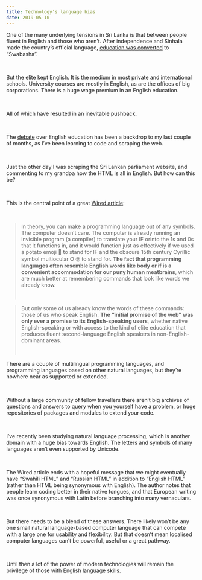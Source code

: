 ```yaml
---
title: Technology’s language bias
date: 2019-05-10
---
```


<!--kg-card-begin: html--><p>One of the many underlying tensions in Sri Lanka is that between people fluent in English and those who aren’t. After independence and Sinhala made the country’s official language, <a href="http://www.ft.lk/columns/Sinhala-education-has-led-to-downfall-of-Sinhalese-and-country/4-660486">education was converted</a> to “Swabasha”.</p><br>
<p>But the elite kept English. It is the medium in most private and international schools. University courses are mostly in English, as are the offices of big corporations. There is a huge wage premium in an English education.</p><br>
<p>All of which have resulted in an inevitable pushback.</p><br>
<p>The <a href="https://www.colombotelegraph.com/index.php/im-a-victim-of-sinhala-medium-education/amp/">debate</a> over English education has been a backdrop to my last couple of months, as I’ve been learning to code and scraping the web.</p><br>
<p>Just the other day I was scraping the Sri Lankan parliament website, and commenting to my grandpa how the HTML is all in English. But how can this be?</p><br>
<p>This is the central point of a great <a href="https://www.wired.com/story/coding-is-for-everyoneas-long-as-you-speak-english/">Wired article</a>:</p><br>
<blockquote><p>In theory, you can make a programming language out of any symbols. The computer doesn&#8217;t care. The computer is already running an invisible program (a compiler) to translate your IF orinto the 1s and 0s that it functions in, and it would function just as effectively if we used a potato emoji 🥔 to stand for IF and the obscure 15th century Cyrillic symbol multiocular O ꙮ to stand for. <strong>The fact that programming languages often resemble English words like body or if is a convenient accommodation for our puny human meatbrains</strong>, which are much better at remembering commands that look like words we already know.</p><br></blockquote>
<blockquote><p>But only some of us already know the words of these commands: those of us who speak English. <strong>The &#8220;initial promise of the web&#8221; was only ever a promise to its English-speaking users</strong>, whether native English-speaking or with access to the kind of elite education that produces fluent second-language English speakers in non-English-dominant areas.</p><br></blockquote>
<p>There are a couple of multilingual programming languages, and programming languages based on other natural languages, but they’re nowhere near as supported or extended.</p><br>
<p>Without a large community of fellow travellers there aren’t big archives of questions and answers to query when you yourself have a problem, or huge repositories of packages and modules to extend your code.</p><br>
<p>I’ve recently been studying natural language processing, which is another domain with a huge bias towards English. The letters and symbols of many languages aren’t even supported by Unicode.</p><br>
<p>The Wired article ends with a hopeful message that we might eventually have “Swahili HTML” and “Russian HTML” in addition to “English HTML” (rather than HTML being synonymous with English). The author notes that people learn coding better in their native tongues, and that European writing was once synonymous with Latin before branching into many vernaculars.</p><br>
<p>But there needs to be a blend of these answers. There likely won’t be any one small natural language-based computer language that can compete with a large one for usability and flexibility. But that doesn’t mean localised computer languages can’t be powerful, useful or a great pathway.</p><br>
<p>Until then a lot of the power of modern technologies will remain the privilege of those with English language skills.</p><br>
<!--kg-card-end: html-->